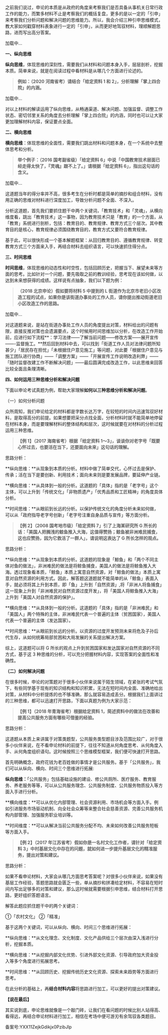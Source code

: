 之前我们说过，申论的本质是从政府的角度来考察我们是否具备从事机关日常行政工作的能力，而繁多材料不止是考察我们的概括复盘，更多的是以一定的「引申」来考察我们分析问题和解决问题的思维能力。所以，我会介绍三种引申思维模式，教大家如何戳穿材料表象进行一定的「引申」，从而更好地驾驭材料，理顺解题思路，进而写出高分答案。

加载中...

**一、纵向思维**

**纵向思维**，体现思维的深刻性，需要我们从材料和问题本身入手，层层剖析，挖掘本质。简单来说，就是在阅读过程中看材料是从哪几个方面进行论述的。

> **例如：（2020 河南省考）请结合「给定资料 1 和 2」，分析理解「掌上四合院」的内涵。**

加载中...

对以上材料的解读运用了纵向思维，从畅通渠道、解决问题、加强监督、调整工作状态、密切邻里关系的角度去分析理解「掌上四合院」的内涵，同时也可以让大家更加理解材料内容，保证要点全面。

**二、横向思维**

**横向思维**：体现思维的全面性，需要我们跳出材料和问题本身，在一个系统中去整体思考和分析。

> **举个例子：（2016 国考副省级）「给定资料 6」中说「中国教育技术层面已经走得太快了，『灵魂』跟不上了。」请根据「给定资料 6」，指出这句话的含义。**

加载中...

这道题当年的得分率并不高，很多考生在分析时都是简单的摘抄和组合材料，没有用正确的思维对材料进行深度加工，导致分析问题不全面、不深入。

分析这道题，首先我们要抓住题干中两个关键词，「教育技术」和「灵魂」，从横向维度看，跳出「教育技术」这一事物，因为教育技术只是「教育」的一个方面，从「教育」系统进行剖析，包括：教育目的、教育规律、教育方式三个层次。其中教育目的是核心，教育规律必须围绕教育目的，教育方式又要符合教育规律。

基于此，可以很快形成一个基本解题框架：从回归教育目的、遵循教育规律、转变教育方式三个方面来入手，再结合材料去组织语言，可以快速抓住得分点。 

**三、时间思维**

**时间思维**，体现思维的动态性和时空性，包括回顾历史，把握当下、展望未来等方面的思考。比如针对一个问题，要先吸取之前的教训经验，思考现在该如何做，以达到未来想获得的成绩。这样说有点抽象，我们以下题为例：

> **（2018 北京申论）假如要将材料 5 中提到的 L 街道作为北京市老旧小区改造工程的试点，如果你是该街道办事处的工作人员，请你提出推动街道老旧小区改造工作的思路。**

加载中...

对这道题来说，是站在街道办事处工作人员的角度提出对策，材料给出的问题有限，直接反推对策也会遗漏要点，这个时候用时间思维加以分析，在改造工作开始前，应进行如下流程**：学习法律——了解当前问题——修改方案——展开宣传——-监督施工。**然后回到材料中去，可以找到「街道工作人员对法律问题所知甚少」「居民存在担忧」「未根据住户意见施工」等问题，对此要「根据住户意见与施工团队进行协商」——「调整方案」——「开展宣传工作说明改造利弊」——「随时监督改建工作不断解决问题」——最后圆满完成改造工作，以此思维来回答比较全面且条理清晰。

**四、如何运用三种思维分析和解决问题**

下面以申论考试真题为例，帮助大家理解**如何以三种思维分析和解决问题**。 

（一）如何分析问题

众所周知，我们申论给定的材料都是字数长达万字，在较短的时间内迅速驾驭好材料，是取得高分的前提。如果想要把采分点找全面，分析材料时就不能简单地停留在材料本身，而是要理解材料的整体结构和层次，这时候就要在对材料的分析过程运用三种思维。

> **【例 1】（2017 海南省考）根据「给定资料 1～3」，谈谈你对老字号「既要心怀过去，也要活在当下，还要面向未来」这句话的理解。**

思路分析：

**纵向思维：**从现象到本质的分析。材料中做了简单交代，心怀过去是保护、传承；活在当下是要创新、利用技术；面向未来则是要发展品牌，要延伸产业链。

**横向思维：**从具体到一般的分析。这道题的「具体」指的是「老字号」这个主体，可以上升到「传统文化」「非物质遗产」「优秀品质和工匠精神」的角度具体分析。

**时间思维：**从眼前到长远的分析。以保护传统文化的角度分析未来如何做，可以从「政府指导老字号创新」「老字号注重自身品质与宣传」等方面分析。

> **【例 2】（2008 国考地市级）「给定资料 7」引了上海某研究所 G 所长的话：「美国人把搁浅的鲸鱼推入大海，这值得赞扬；鲸鱼被非洲难民捕食，这也应赞扬，因为它救活了一群人」，请说明这表达了 G 所长怎样的观点。**

思路分析：

**纵向思维：**从现象到本质的分析。这道题的现象是「鯨鱼」和「两个不同主体对鱼的做法」，非洲难民的做法是将鲸鱼捕食，美国人的做法是将鲸鱼推入大海。透过现象看本质，「鲸鱼」本质上寓意自然资源，对「鲸鱼的做法」本质上寓意对自然资源的利用方式。因此，解答题这道题就不能简单的从「鲸鱼」表面入手，就必须将其上升到本质，即「鱼」上升到「自然资源」,将「非洲人将鱼捕食」这一现象上升到「非洲难民对自然资源过度开发」，将「美国人将鲸鱼推入大海」上升到「美国人对自然资源的保护」。

**横向思维：**从具体到一般的分析。这道题的「具体」指的是「非洲难民」和「美国人」两个特殊的主体，非洲难民代表一个普遍的主体（贫困国家），美国人代表一个普遍的主体（发达国家）。

**时间思维：**从眼前到长远的分析。以资源的过度开发预测未来将危及子孙后代生存，从如何统筹局部贫困和大局发展的关系提出解决方案。 

综上，这道题可以将 G 所长的观点上升到贫困国家和发达国家对自然资源的不同方式，基于这 3 种思维的分析，可以充分把握材料内容，实现答案的全面性和准确性。

**（二）如何解决问题**

在很多时候，申论的对策题对于很多小伙伴来说属于陌生领域，在紧张的考试气氛下，有些同学基于现有的知识结构和知识积累，无法在短时间内全面、准确地给出对策，从材料中分析提炼的也不够准确，那么就容易造成丢分。根据我们上面讲过的三种思维，都可以迅速打开思路，下面以真题为例为大家示范：

> **【例 1】（2018 年青海省考）根据给定资料 1，简述资料中的做法在改善和提高公共服务方面有哪些可借鉴的经验。**

思路分析：

这道题从本质上来讲属于对策类题型，公共服务类型题目涉及范围比较广，对于很多小伙伴来说，在不看申论材料的前提下，往往不知道从何角度思考、从何角度入手、从何角度组织语句。这时候按照三个思维模型框架，我们便可快速打开思路。

首先明确概念，政府花钱为老百姓做的事情才是公共服务。基于「公共服务」，我们可以从纵向、横向、时间三个思维进行拓展:

**纵向思维：**「公共服务」包括基础设施的建设、修公共厕所、医疗服务、教育服务、养老服务等等，可以从公共服务理念、公共服务制度、公共服务物质投入等方面入手进行分析。

**横向维度：**可以从优化内部管理、社会资源利用、市场机会等方面入手。例如引进服务市场驱动机制、向全社会众筹等来整合社会慈善资源、完善公共服务机构内部管理、加强服务职业培训等。

**时间维度：**可以从解决当前公共服务分配不均、未来如何改善公共服务短板等方面入手。

> **【例 2】（2017 年江苏省考）假如你是一名村文化工作者，请针对「给定资料 3」中村基层文化中存在的问题，就如何进一步提升基层文化的精准服务，提出对策和建议。**

思路分析：

如果不看申论材料，大家会从哪几方面思考答案呢？对很多小伙伴来说，如果没有基层工作经验，答题思路就会匮乏一些，单从摘抄和拼凑给定材料，不容易在短时间内写出足够多的对策和建议，那么这时候就需要根据引申思维，结合材料打开思路，更好组织答题语言。

解答此题应抓住题干中的两个关键词：

①「农村文化」 ②「精准」

基于这两个关键词，可以从纵向、横向、时间三个思维进行拓展： 

**纵向思维：**从文化理念、文化制度、文化产品供给三个层次由深入浅进行分析，挖掘本质。

**横向思维：**从挖掘内部文化优势、引进外部文化资源、引导政府加大资金投入等多个角度进行拓展思考。

**时间思维：**从回顾历史、挖掘传统历史文化资源、探索未来趋势等方面进行思考。

在此分析的基础上，再**结合材料内容**将思路进行加工，可以更好的提出对策建议。

**【说在最后】**

其实说到底，申论思维就像是一个敲门砖，让我们在看问题的时候比别人站得高、看得远，再结合申论材料进行加工，相信在考场中便可游刃有余驾驭各类题目。 

备案号:YXX11ZejkGdikjx0PzibJlp